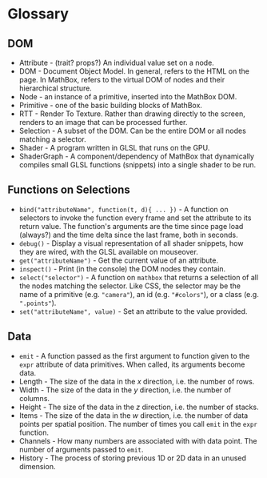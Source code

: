 # Glossary

## DOM
* Attribute - (trait? props?) An individual value set on a node.
* DOM - Document Object Model. In general, refers to the HTML on the page. In MathBox, refers to the virtual DOM of nodes and their hierarchical structure.
* Node - an instance of a primitive, inserted into the MathBox DOM.
* Primitive - one of the basic building blocks of MathBox.
* RTT - Render To Texture. Rather than drawing directly to the screen, renders to an image that can be processed further.
* Selection - A subset of the DOM. Can be the entire DOM or all nodes matching a selector.
* Shader - A program written in GLSL that runs on the GPU.
* ShaderGraph - A component/dependency of MathBox that dynamically compiles small GLSL functions (snippets) into a single shader to be run.

## Functions on Selections
* `bind("attributeName", function(t, d){ ... })` - A function on selectors to invoke the function every frame and set the attribute to its return value. The function's arguments are the time since page load (always?) and the time delta since the last frame, both in seconds.
* `debug()` - Display a visual representation of all shader snippets, how they are wired, with the GLSL available on mouseover.
* `get("attributeName")` - Get the current value of an attribute.
* `inspect()` - Print (in the console) the DOM nodes they contain.
* `select("selector")` - A function on `mathbox` that returns a selection of all the nodes matching the selector. Like CSS, the selector may be the name of a primitive (e.g. `"camera"`), an id (e.g. `"#colors"`), or a class (e.g. `".points"`).
* `set("attributeName", value)` - Set an attribute to the value provided.

## Data
* `emit` - A function passed as the first argument to function given to the `expr` attribute of data primitives. When called, its arguments become data.
* Length - The size of the data in the *x* direction, i.e. the number of rows.
* Width - The size of the data in the *y* direction, i.e. the number of columns.
* Height - The size of the data in the *z* direction, i.e. the number of stacks.
* Items - The size of the data in the *w* direction, i.e. the number of data points per spatial position. The number of times you call `emit` in the `expr` function.
* Channels - How many numbers are associated with with data point. The number of arguments passed to `emit`.
* History - The process of storing previous 1D or 2D data in an unused dimension.
